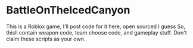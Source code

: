 # BattleOnTheIcedCanyon
This is a Roblox game, I'll post code for it here, open sourced I guess
So, thisll contain weapon code, team choose code, and gameplay stuff.
Don't claim these scripts as your own.
